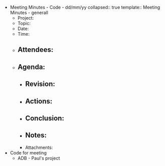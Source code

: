 - Meeting Minutes - Code - dd/mm/yy
  collapsed:: true
  template:: Meeting Minutes - generall
	- Project:
	- Topic:
	- Date:
	- Time:
	- Attendees:
		-
	- Agenda:
		-
		- Revision:
			-
		- Actions:
			-
		- Conclusion:
			-
		- Notes:
			-
		- Attachments:
- Code for meeting
	- ADB - Paul's project